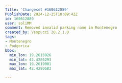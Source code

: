 ```yaml
---
Title: 'Changeset #160612889'
PublishDate: 2024-12-25T18:09:42Z
id: 160612889
user: soliMM
comment: Removed invalid parking name in Montenegro
created_by: Vespucci 20.2.1.0
tags:
- Montenegro
- Podgorica
bbox:
  min_lon: 19.2615926
  min_lat: 42.4286293
  max_lon: 19.2619901
  max_lat: 42.4290583

---
```

